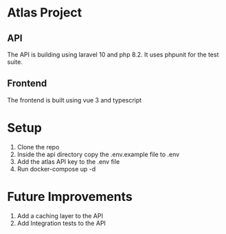 # Atlas Project
## API
The API is building using laravel 10 and php 8.2.
It uses phpunit for the test suite.

## Frontend
The frontend is built using vue 3 and typescript

# Setup
1. Clone the repo
2. Inside the api directory copy the .env.example file to .env
3. Add the atlas API key to the .env file
4. Run docker-compose up -d

# Future Improvements
1. Add a caching layer to the API
2. Add Integration tests to the API
